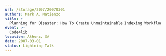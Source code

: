 ```yaml
---
url: /storage/2007/20070301
authors: Mark A. Matienzo
title: >-
  Planning for Disaster: How To Create Unmaintainable Indexing Workflow
event: >-
  Code4lib
location: Athens, GA
date: 2007-03-01
status: Lightning Talk
---
```

